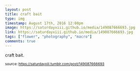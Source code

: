 ```yaml
---
layout: post
title: craft bait
type: img
timestamp: August 17th, 2016 12:00pm
image: https://saturdayxiii.github.io/media/149087666693.jpg
link: https://saturdayxiii.github.io/media/149087666693.jpg
tags: ["flower", "photography", "macro"]
comments: true
---
```


craft bait.
 
  
<small>source: https://saturdayxiii.tumblr.com/post/149087666693</small>